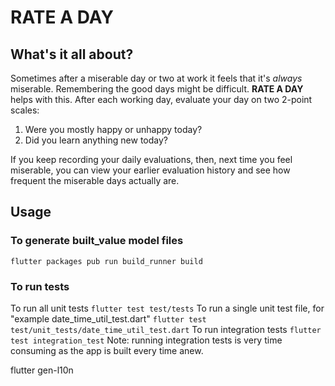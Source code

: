 # RATE A DAY

## What's it all about?

Sometimes after a miserable day or two at work it feels that it's _always_ miserable.
Remembering the good days might be difficult.
**RATE A DAY** helps with this. After each working day, evaluate your day on two 2-point scales:

1. Were you mostly happy or unhappy today?
2. Did you learn anything new today?

If you keep recording your daily evaluations, then, next time you feel miserable, you can view your earlier evaluation history and see how frequent the miserable days actually are.

## Usage

### To generate built_value model files

`flutter packages pub run build_runner build`

### To run tests

To run all unit tests
`flutter test test/tests`
To run a single unit test file, for "example date_time_util_test.dart"
`flutter test test/unit_tests/date_time_util_test.dart`
To run integration tests
`flutter test integration_test`
Note: running integration tests is very time consuming as the app is built every time anew.

flutter gen-l10n
